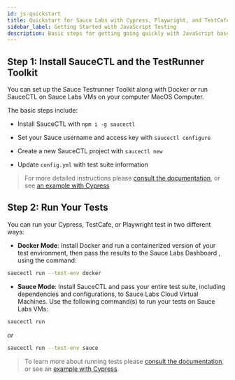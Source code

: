 ```yaml
---
id: js-quickstart
title: Quickstart for Sauce Labs with Cypress, Playwright, and TestCafe
sidebar_label: Getting Started with JavaScript Testing
description: Basic steps for getting going quickly with JavaScript based frameworks using TestRunner Toolkit and SauceCTL
---
```


## Step 1: Install SauceCTL and the TestRunner Toolkit

You can set up the Sauce Testrunner Toolkit along with Docker _or_ run SauceCTL on Sauce Labs VMs on your computer MacOS Computer. 

The basic steps include:

 * Install SauceCTL with `npm i -g saucectl`

 * Set your Sauce username and access key with `saucectl configure`

 * Create a new SauceCTL project with `saucectl new`

 * Update `config.yml` with test suite information

 > For more detailed instructions please [consult the documentation](https://docs.saucelabs.com/testrunner-toolkit/installation), or see [an example with Cypress ](https://training.saucelabs.com/codelabs/Module1-Testrunner/index.html?index=..%2F..testrunner#2)


## Step 2: Run Your Tests

You can run your Cypress, TestCafe, or Playwright test in two different ways:

 * __Docker Mode__: Install Docker and run a containerized version of your test environment, then pass the results to the Sauce Labs Dashboard , using the command:

 ```bash
 saucectl run --test-env docker
 ```
 
 *   __Sauce Mode__: Install SauceCTL and pass your entire test suite, including dependencies and configurations, to Sauce Labs Cloud Virtual Machines. Use the following command(s) to run your tests on Sauce Labs VMs:

 ```bash
 saucectl run
 ``` 
  
 _or_
  
 ```bash
 saucectl run --test-env sauce
 ``` 
 
 > To learn more about running tests please [consult the documentation](https://docs.saucelabs.com/testrunner-toolkit/running-tests), or see an [example with Cypress](https://training.saucelabs.com/codelabs/Module1-Testrunner/index.html?index=../..testrunner#3).
